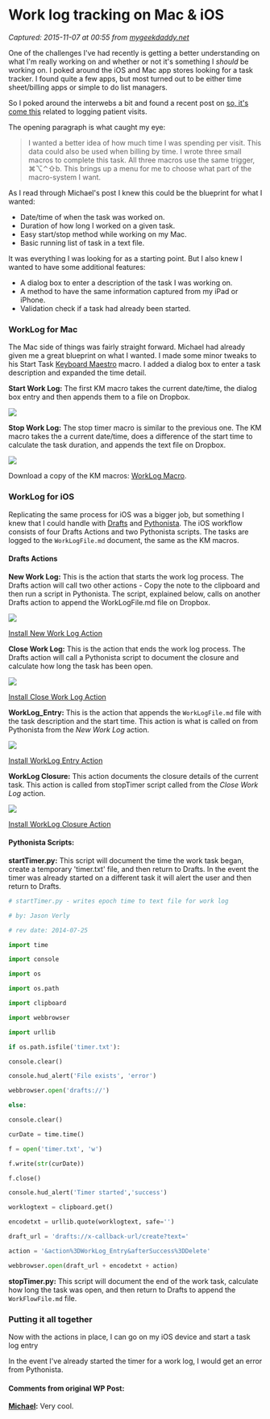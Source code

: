 # Work log tracking on Mac & iOS

_Captured: 2015-11-07 at 00:55 from [mygeekdaddy.net](http://mygeekdaddy.net/2014/07/26/work-log-tracking-on-mac-ios/)_

One of the challenges I've had recently is getting a better understanding on what I'm really working on and whether or not it's something I _should_ be working on. I poked around the iOS and Mac app stores looking for a task tracker. I found quite a few apps, but most turned out to be either time sheet/billing apps or simple to do list managers.

So I poked around the interwebs a bit and found a recent post on [so, it's come this](http://soitscometothis.net/post/logging-time-per-visit-with-keyboard-maestro) related to logging patient visits.

The opening paragraph is what caught my eye:

> I wanted a better idea of how much time I was spending per visit. This data could also be used when billing by time. I wrote three small macros to complete this task. All three macros use the same trigger, ⌘⌥⌃⇧b. This brings up a menu for me to choose what part of the macro-system I want. 

As I read through Michael's post I knew this could be the blueprint for what I wanted:

  * Date/time of when the task was worked on.
  * Duration of how long I worked on a given task.
  * Easy start/stop method while working on my Mac.
  * Basic running list of task in a text file.

It was everything I was looking for as a starting point. But I also knew I wanted to have some additional features:

  * A dialog box to enter a description of the task I was working on. 
  * A method to have the same information captured from my iPad or iPhone.
  * Validation check if a task had already been started.

### WorkLog for Mac

The Mac side of things was fairly straight forward. Michael had already given me a great blueprint on what I wanted. I made some minor tweaks to his Start Task [Keyboard Maestro](http://www.keyboardmaestro.com/main/) macro. I added a dialog box to enter a task description and expanded the time detail.

**Start Work Log:** The first KM macro takes the current date/time, the dialog box entry and then appends them to a file on Dropbox.

![](http://share.mygeekdaddy.me/worklog_start_timer_2014-07-24.png)

**Stop Work Log:** The stop timer macro is similar to the previous one. The KM macro takes the a current date/time, does a difference of the start time to calculate the task duration, and appends the text file on Dropbox.

![](http://share.mygeekdaddy.me/worklog_stop_timer_2014-07-24.png)

Download a copy of the KM macros: [WorkLog Macro](http://share.mygeekdaddy.me/KM_WorkLog.kmmacros_2014-07-24.zip).

### WorkLog for iOS

Replicating the same process for iOS was a bigger job, but something I knew that I could handle with [Drafts](https://itunes.apple.com/us/app/drafts-quickly-capture-notes/id502385074?mt=8&uo=4) and [Pythonista](https://itunes.apple.com/us/app/pythonista/id528579881?mt=8&uo=4). The iOS workflow consists of four Drafts Actions and two Pythonista scripts. The tasks are logged to the `WorkLogFile.md` document, the same as the KM macros.

#### Drafts Actions

**New Work Log:** This is the action that starts the work log process. The Drafts action will call two other actions - Copy the note to the clipboard and then run a script in Pythonista. The script, explained below, calls on another Drafts action to append the WorkLogFile.md file on Dropbox.

![](http://share.mygeekdaddy.me/_img_BLOGX_Automated_Task_Logger_R2_2014_07_25_210631.png)

[Install New Work Log Action](drafts://x-callback-url/import_action?type=URL&name=New%20Work%20Log&url=drafts%3A%2F%2Fx-callback-url.com%2Fcreate%3Ftext%3D%5B%5Bdraft%5D%5D%26action%3D%7B%7BCopy%20to%20Clipboard%7D%7D%26afterSuccess%3DDelete%26x-Success%3D%7B%7Bpythonista%3A%2F%2FstartTimer%3Faction%3Drun%7D%7D)

**Close Work Log:** This is the action that ends the work log process. The Drafts action will call a Pythonista script to document the closure and calculate how long the task has been open.

![](http://share.mygeekdaddy.me/_img_BLOGX_Automated_Task_Logger_R2_2014_07_25_210653.png)

[Install Close Work Log Action](drafts://x-callback-url/import_action?type=URL&name=Close%20Work%20Log&url=pythonista%3A%2F%2FstopTimer%3Faction%3Drun)

**WorkLog_Entry:** This is the action that appends the `WorkLogFile.md` file with the task description and the start time. This action is what is called on from Pythonista from the _New Work Log_ action.

![](http://share.mygeekdaddy.me/_img_BLOGX_Automated_Task_Logger_R2_2014_07_25_211320.png)

[Install WorkLog Entry Action](drafts://x-callback-url/import_action?type=dropbox&name=WorkLog_Entry&path=%2FApps%2FWorkLog%2F&filenametype=2&filename=WorkLogFile&ext=md&writetype=2&template=%5B%5Bdraft%5D%5D%20started%20at%20%5B%5Bdate%7C%25Y-%25m-%25d%20%25I%3A%25M%20%25p%5D%5D)

**WorkLog Closure:** This action documents the closure details of the current task. This action is called from stopTimer script called from the _Close Work Log_ action.

![](http://share.mygeekdaddy.me/_img_BLOGX_Automated_Task_Logger_R2_2014_07_25_211339.png)

[Install WorkLog Closure Action](drafts://x-callback-url/import_action?type=dropbox&name=WorkLog%20Closure&path=%2FApps%2FWorkLog%2F&filenametype=2&filename=WorkLogFile&ext=md&writetype=2&template=%5B%5Bdraft%5D%5D)

#### Pythonista Scripts:

**startTimer.py:** This script will document the time the work task began, create a temporary 'timer.txt' file, and then return to Drafts. In the event the timer was already started on a different task it will alert the user and then return to Drafts.

```python
# startTimer.py - writes epoch time to text file for work log

# by: Jason Verly

# rev date: 2014-07-25

import time

import console

import os

import os.path

import clipboard

import webbrowser

import urllib

if os.path.isfile('timer.txt'):

console.clear()

console.hud_alert('File exists', 'error')

webbrowser.open('drafts://')

else:

console.clear()

curDate = time.time()

f = open('timer.txt', 'w')

f.write(str(curDate))

f.close()

console.hud_alert('Timer started','success')

worklogtext = clipboard.get() 

encodetxt = urllib.quote(worklogtext, safe='')

draft_url = 'drafts://x-callback-url/create?text='

action = '&action%3DWorkLog_Entry&afterSuccess%3DDelete'

webbrowser.open(draft_url + encodetxt + action)
```

**stopTimer.py:** This script will document the end of the work task, calculate how long the task was open, and then return to Drafts to append the `WorkFlowFile.md` file.

### Putting it all together

Now with the actions in place, I can go on my iOS device and start a task log entry

In the event I've already started the timer for a work log, I would get an error from Pythonista.

#### Comments from original WP Post:

**[Michael](http://mygeekdaddy.net/2014/07/26/work-log-tracking-on-mac-ios/):** Very cool.
